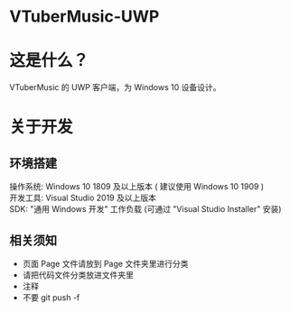 # VTuberMusic-UWP

# 这是什么？
VTuberMusic 的 UWP 客户端，为 Windows 10 设备设计。

# 关于开发
## 环境搭建
操作系统: Windows 10 1809 及以上版本 ( 建议使用 Windows 10 1909 )  
开发工具: Visual Studio 2019 及以上版本  
SDK: "通用 Windows 开发" 工作负载 (可通过 "Visual Studio Installer" 安装)

## 相关须知
- 页面 Page 文件请放到 Page 文件夹里进行分类
- 请把代码文件分类放进文件夹里
- 注释
- 不要 git push -f